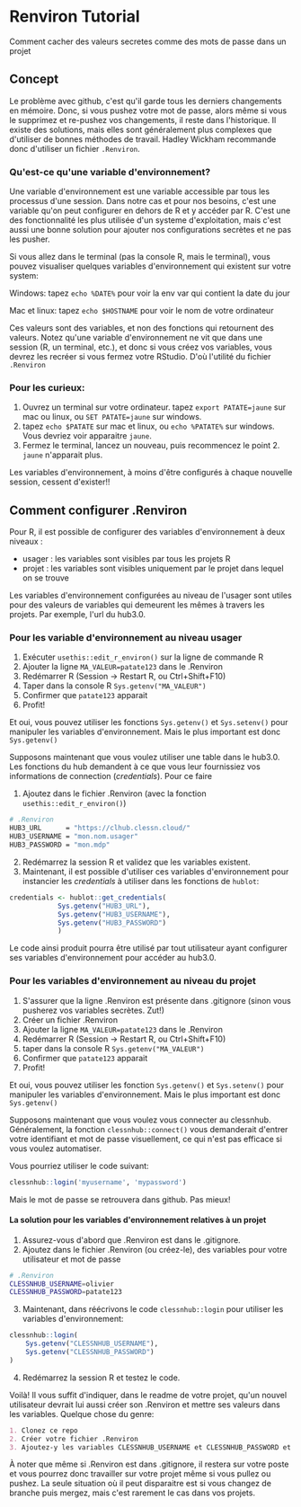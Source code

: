 # Renviron Tutorial
Comment cacher des valeurs secretes comme des mots de passe dans un projet

## Concept
Le problème avec github, c'est qu'il garde tous les derniers changements en mémoire. Donc, si vous pushez votre mot de passe, alors même si vous le supprimez et re-pushez vos changements, il reste dans l'historique. Il existe des solutions, mais elles sont généralement plus complexes que d'utiliser de bonnes méthodes de travail. Hadley Wickham recommande donc d'utiliser un fichier `.Renviron`. 

### Qu'est-ce qu'une variable d'environnement?
Une variable d'environnement est une variable accessible par tous les processus d'une session. Dans notre cas et pour nos besoins, c'est une variable qu'on peut configurer en dehors de R et y accéder par R. C'est une des fonctionnalité les plus utilisée d'un systeme d'exploitation, mais c'est aussi une bonne solution pour ajouter nos configurations secrètes et ne pas les pusher.

Si vous allez dans le terminal (pas la console R, mais le terminal), vous pouvez visualiser quelques variables d'environnement qui existent sur votre system:

Windows: tapez `echo %DATE%` pour voir la env var qui contient la date du jour

Mac et linux: tapez `echo $HOSTNAME` pour voir le nom de votre ordinateur

Ces valeurs sont des variables, et non des fonctions qui retournent des valeurs. Notez qu'une variable d'environnement ne vit que dans une session (R, un terminal, etc.), et donc si vous créez vos variables, vous devrez les recréer si vous fermez votre RStudio. D'où l'utilité du fichier `.Renviron`

### Pour les curieux:
1. Ouvrez un terminal sur votre ordinateur. tapez `export PATATE=jaune` sur mac ou linux, ou `SET PATATE=jaune` sur windows.
2. tapez `echo $PATATE` sur mac et linux, ou `echo %PATATE%` sur windows. Vous devriez voir apparaitre `jaune`.
3. Fermez le terminal, lancez un nouveau, puis recommencez le point 2. `jaune` n'apparait plus.

Les variables d'environnement, à moins d'être configurés à chaque nouvelle session, cessent d'exister!!

## Comment configurer .Renviron
Pour R, il est possible de configurer des variables d'environnement à deux
niveaux :

- usager : les variables sont visibles par tous les projets R
- projet : les variables sont visibles uniquement par le projet dans lequel 
on se trouve

Les variables d'environnement configurées au niveau de l'usager sont utiles
pour des valeurs de variables qui demeurent les mêmes à travers les projets. Par exemple, l'url du hub3.0.

### Pour les variable d'environnement au niveau usager
1. Exécuter `usethis::edit_r_environ()` sur la ligne de commande R
2. Ajouter la ligne `MA_VALEUR=patate123` dans le .Renviron
4. Redémarrer R (Session -> Restart R, ou Ctrl+Shift+F10)
5. Taper dans la console R `Sys.getenv("MA_VALEUR")`
6. Confirmer que `patate123` apparait
7. Profit!

Et oui, vous pouvez utiliser les fonctions `Sys.getenv()` et `Sys.setenv()` pour manipuler les variables d'environnement. Mais le plus important est donc `Sys.getenv()`

Supposons maintenant que vous voulez utiliser une table dans le hub3.0. Les fonctions du hub demandent à ce que vous leur fournissiez vos informations de connection (*credentials*). Pour ce faire

1. Ajoutez dans le fichier .Renviron (avec la fonction `usethis::edit_r_environ()`)
```sh
# .Renviron
HUB3_URL      = "https://clhub.clessn.cloud/"
HUB3_USERNAME = "mon.nom.usager"
HUB3_PASSWORD = "mon.mdp"
```
2. Redémarrez la session R et validez que les variables existent.
3. Maintenant, il est possible d'utiliser ces variables d'environnement pour instancier les *credentials* à utiliser dans les fonctions de `hublot`:
```R
credentials <- hublot::get_credentials(
            Sys.getenv("HUB3_URL"), 
            Sys.getenv("HUB3_USERNAME"), 
            Sys.getenv("HUB3_PASSWORD")
            )
```
Le code ainsi produit pourra être utilisé par tout utilisateur ayant configurer ses variables d'environnement pour accéder au hub3.0.


### Pour les variables d'environnement au niveau du projet
1. S'assurer que la ligne .Renviron est présente dans .gitignore (sinon vous pusherez vos variables secrètes. Zut!)
2. Créer un fichier .Renviron
3. Ajouter la ligne `MA_VALEUR=patate123` dans le .Renviron
4. Redémarrer R (Session -> Restart R, ou Ctrl+Shift+F10)
5. taper dans la console R `Sys.getenv("MA_VALEUR")`
6. Confirmer que `patate123` apparait
7. Profit!

Et oui, vous pouvez utiliser les fonction `Sys.getenv()` et `Sys.setenv()` pour manipuler les variables d'environnement. Mais le plus important est donc `Sys.getenv()`

Supposons maintenant que vous voulez vous connecter au clessnhub. Généralement, la fonction `clessnhub::connect()` vous demanderait d'entrer votre identifiant et mot de passe visuellement, ce qui n'est pas efficace si vous voulez automatiser.

Vous pourriez utiliser le code suivant:
```R
clessnhub::login('myusername', 'mypassword')
```
Mais le mot de passe se retrouvera dans github. Pas mieux!

#### La solution pour les variables d'environnement relatives à un projet
1. Assurez-vous d'abord que .Renviron est dans le .gitignore.
2. Ajoutez dans le fichier .Renviron (ou créez-le), des variables pour votre utilisateur et mot de passe
```sh
# .Renviron
CLESSNHUB_USERNAME=olivier
CLESSNHUB_PASSWORD=patate123
```
3. Maintenant, dans réécrivons le code `clessnhub::login` pour utiliser les variables d'environnement:
```R
clessnhub::login(
    Sys.getenv("CLESSNHUB_USERNAME"), 
    Sys.getenv("CLESSNHUB_PASSWORD")
)
```
4. Redémarrez la session R et testez le code.

Voilà! Il vous suffit d'indiquer, dans le readme de votre projet, qu'un nouvel utilisateur devrait lui aussi créer son .Renviron et mettre ses valeurs dans les variables. Quelque chose du genre:
```md
1. Clonez ce repo
2. Créer votre fichier .Renviron
3. Ajoutez-y les variables CLESSNHUB_USERNAME et CLESSNHUB_PASSWORD et vos identifiants
```

À noter que même si .Renviron est dans .gitignore, il restera sur votre poste et vous pourrez donc travailler sur votre projet même si vous pullez ou pushez. La seule situation où il peut disparaitre est si vous changez de branche puis mergez, mais c'est rarement le cas dans vos projets.
